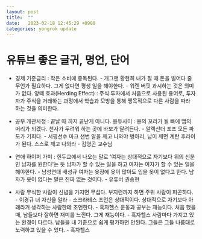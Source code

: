 ```yaml
---
layout: post
title:  ""
date:   2023-02-18 12:45:29 +0900
categories: yongrok update
---
```


유튜브 좋은 글귀, 명언, 단어
===

- 경제
    기준금리 : 
    작은 소비에 중독된다. - 개그맨 황현희
    내가 잘 때 돈을 벌어다 줄 무언가 필요하다. 그게 없다면 평생 일을 해야한다. - 워렌 버핏
    과시하는 것은 의미가 없다.
    양떼 효과(Herding Effect) : 주식 투자에서 처음으로 사용된 용어로, 투자자가 주식을 거래하는 과정에서 학습과 모방을 통해 맹목적으로 다른 사람을 따라 하는 것을 의미한다.


- 공부
    개관사정 : 끝날 때 까지 끝난게 아니다.
    용두사미 : 용의 꼬리가 될 빠에 뱀의 머리가 되겠다.
    천사가 두려워 하는 곳에 바보가 달려든다. - 알렉산더 포프
    모든 파도가 기회다. - 서핑선수 마크 샌번
    알을 깨고 나와야 병아리, 남이 깨면 계란 후라이가 된다. 스스로 깨고 나와라 - 김영곤 교수님


- 연애
    하이퍼 가미 : 힌두교에서 나오는 말로 '여자는 상대적으로 자기보다 위의 신분인 남자를 원한다'는 뜻
    남자가 할 수 있는 일을 하고 여자는 여자가 할 수 있는 일을 해야한다. - 남성연대 배성규
    여자는 옷장에 옷이 많아도 입을 옷이 없다고 한다. 남자가 옷이 없다는 말은 진짜 없는 것이다. - 유튜버 권승현


- 사람
    무식한 사람이 신념을 가지면 무섭다. 부지런까지 하면 주위 사람이 피곤하다. - 이경규
    너 자신을 알라 - 소크라테스
    조언은 상대적이다. 상대적으로 자기보다 아래라거 생각하는 사람한테 조언한다. - 흑자헬스
    운동과 공부는 재능이다. 처음 했을 때, 남들보다 잘하면 재미를 느낀다. 그게 재능이다. - 흑자헬스
    사람마다 가지고 있는 환경이 다르다. 남들을 내 기준으로 쉽게 평가하면 안된다. 그들은 그들 나름대로 노력하고 있을 수 있다. - 흑자헬스

